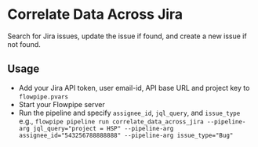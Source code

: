 # Correlate Data Across Jira

Search for Jira issues, update the issue if found, and create a new issue if not found.

## Usage

- Add your Jira API token, user email-id, API base URL and project key to `flowpipe.pvars`
- Start your Flowpipe server
- Run the pipeline and specify `assignee_id`, `jql_query`, and `issue_type` e.g., `flowpipe pipeline run correlate_data_across_jira --pipeline-arg jql_query="project = HSP" --pipeline-arg assignee_id="543256788888888" --pipeline-arg issue_type="Bug"`
